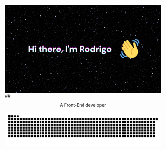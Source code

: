 <img src="https://github.com/rodrigomsrocha/rodrigomsrocha/blob/master/banner.jpg" align="center">
##
<p align="center">A Front-End developer</p>

<!--
**rodrigomsrocha/rodrigomsrocha** is a ✨ _special_ ✨ repository because its `README.md` (this file) appears on your GitHub profile.

Here are some ideas to get you started:

- 🔭 I’m currently working on ...
- 🌱 I’m currently learning ...
- 👯 I’m looking to collaborate on ...
- 🤔 I’m looking for help with ...
- 💬 Ask me about ...
- 📫 How to reach me: ...
- 😄 Pronouns: ...
- ⚡ Fun fact: ...
-->

![Snake animation](https://github.com/rodrigomsrocha/rodrigomsrocha/blob/output/github-contribution-grid-snake.svg)
